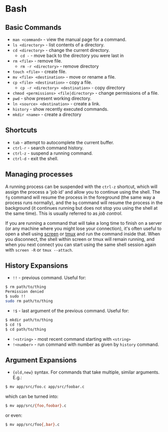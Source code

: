 Bash
====

Basic Commands
---------------

 * `man <command>` - view the manual page for a command.
 * `ls <directory>` - list contents of a directory.
 * `cd <directory>` - change the current directory.
   - `cd -` - move back to the directory you were last in
 * `rm <file>` - remove file.
   - `rm -r <directory>` - remove directory
 * `touch <file>` - create file.
 * `mv <file> <destination>` - move or rename a file.
 * `cp <file> <destination>` - copy a file.
   - `cp -r <directory> <destination>` - copy directory
 * `chmod <permissions> <file|directory>` - change permissions of a file.
 * `pwd` - show present working directory.
 * `ln <source> <destination>` - create a link.
 * `history` - show recently executed commands.
 * `mkdir <name>` - create a directory 

Shortcuts
---------

 * `tab` - attempt to autocomplete the current buffer.
 * `ctrl-r` - search command history.
 * `ctrl-z` - suspend a running command.
 * `ctrl-d` - exit the shell.

Managing processes
------------------

A running process can be suspended with the `ctrl-z` shortcut, which will assign the process a 'job id' and allow you to continue using the shell. The `fg` command will resume the process in the foreground (the same way a process runs normally), and the `bg` command will resume the process in the background (it continues running but does not stop you using the shell at the same time). This is usually referred to as _job control_.

If you are running a command that will take a long time to finish on a server (or any machine where you might lose your connection), it's often useful to open a shell using [screen](http://www.gnu.org/software/screen/) or [tmux](http://tmux.sourceforge.net/) and run the command inside that. When you disconnect, the shell within screen or tmux will remain running, and when you next connect you can start using the same shell session again with `screen -R` or `tmux --attach`. 

History Expansions
-------------------

 * `!!` - previous command. Useful for:

```bash
$ rm path/to/thing
Permission denied
$ sudo !!
sudo rm path/to/thing
```

 * `!$` - last argument of the previous command. Useful for:

```bash
$ mkdir path/to/thing
$ cd !$
$ cd path/to/thing
```

 * `!<string>` - most recent command starting with `<string>`
 * `!<number>` - run command with number as given by `history` command.

Argument Expansions
-------------------

 * `{old,new}` syntax. For commands that take multiple, similar arguments. E.g.:

```bash
$ mv app/src/foo.c app/src/foobar.c
```

which can be turned into:

```bash
$ mv app/src/{foo,foobar}.c
```

or even:

```bash
$ mv app/src/foo{,bar}.c
```
